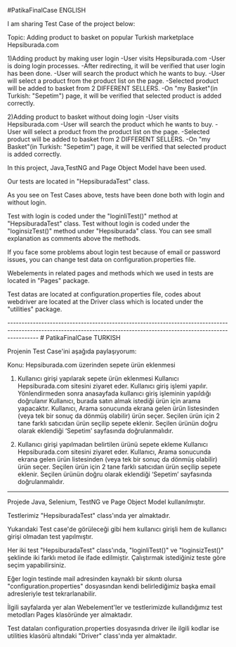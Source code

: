 
#PatikaFinalCase  ENGLISH

I am sharing Test Case of the project below:

Topic: Adding product to basket on popular Turkish marketplace Hepsiburada.com

1)Adding product by making user login
-User visits Hepsiburada.com
-User is doing login processes.
-After redirecting, it will be verified that user login has been done.
-User will search the product which he wants to buy.
-User will select a product from the product list on the page.
-Selected product will be added to basket from 2 DIFFERENT SELLERS.
-On "my Basket"(in Turkish: "Sepetim") page, it will be verified that selected product is added correctly.


2)Adding product to basket without doing login
-User visits Hepsiburada.com
-User will search the product which he wants to buy.
-User will select a product from the product list on the page.
-Selected product will be added to basket from 2 DIFFERENT SELLERS.
-On "my Basket"(in Turkish: "Sepetim") page, it will be verified that selected product is added correctly.

In this project, Java,TestNG and Page Object Model have been used.

Our tests are located in "HepsiburadaTest" class.

As you see on Test Cases above, tests have been done both with login and without login.

Test with login is coded under the "loginliTest()" method at "HepsiburadaTest" class. Test without login is coded under the "loginsizTest()" method under "Hepsiburada" class. You can see small explanation as comments above the methods.

If you face some problems about login test because of email or password issues, you can change test data on configuration.properties file.

Webelements in related pages and methods which we used in tests are located in "Pages" package.

Test datas are located at configuration.properties file, codes about webdriver are located at the Driver class which is located under the "utilities" package.




-----------------------------------------------------------------------------------------------------------------------------------------------------------------------  # PatikaFinalCase TURKISH

Projenin Test Case'ini aşağıda paylaşıyorum:


Konu: Hepsiburada.com üzerinden sepete ürün eklenmesi

1. Kullanıcı girişi yapılarak sepete ürün eklenmesi
Kullanıcı Hepsiburada.com sitesini ziyaret eder.
Kullanıcı giriş işlemi yapılır.
Yönlendirmeden sonra anasayfada kullanıcı giriş işleminin yapıldığı doğrulanır
Kullanıcı, burada satın almak istediği ürün için arama yapacaktır.
Kullanıcı, Arama sonucunda ekrana gelen ürün listesinden (veya tek bir sonuç da dönmüş olabilir) ürün seçer.
Seçilen ürün için 2 tane farklı satıcıdan ürün seçilip sepete eklenir.
Seçilen ürünün doğru olarak eklendiği ‘Sepetim’ sayfasında doğrulanmalıdır.

2. Kullanıcı girişi yapılmadan belirtilen ürünü sepete ekleme
Kullanıcı Hepsiburada.com sitesini ziyaret eder.
Kullanıcı, Arama sonucunda ekrana gelen ürün listesinden (veya tek bir sonuç da dönmüş olabilir) ürün seçer.
Seçilen ürün için 2 tane farklı satıcıdan ürün seçilip sepete eklenir.
Seçilen ürünün doğru olarak eklendiği ‘Sepetim’ sayfasında doğrulanmalıdır.
-----------------------------------------------------------------------------------------------------------------------------------------------------------------------

 Projede Java, Selenium, TestNG ve Page Object Model kullanılmıştır. 
 
 Testlerimiz "HepsiburadaTest" class'ında yer almaktadır. 
 
 Yukarıdaki Test case'de görüleceği gibi hem kullanıcı girişli hem de kullanıcı girişi olmadan test yapılmıştır.
 
 Her iki test "HepsiburadaTest" class'ında,  "loginliTest()" ve "loginsizTest()" şeklinde iki farklı metod ile ifade edilmiştir. Çalıştırmak istediğiniz teste
 göre seçim yapabilirsiniz.
 
 Eğer login testinde mail adresinden kaynaklı bir sıkıntı olursa "configuration.properties" dosyasından kendi belirlediğimiz başka email adresleriyle 
 test tekrarlanabilir.
 
 İlgili sayfalarda yer alan Webelement'ler ve testlerimizde kullandığımız test metodları Pages klasöründe yer almaktadır.
 
 Test dataları configuration.properties dosyasında driver ile ilgili kodlar ise utilities klasörü altındaki "Driver" class'ında yer almaktadır.
 

